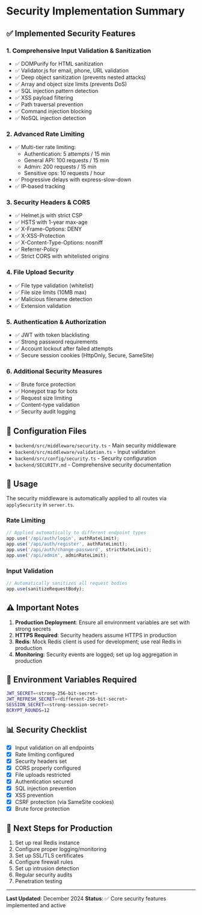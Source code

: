 # Security Implementation Summary

## ✅ Implemented Security Features

### 1. **Comprehensive Input Validation & Sanitization**
- ✅ DOMPurify for HTML sanitization
- ✅ Validator.js for email, phone, URL validation
- ✅ Deep object sanitization (prevents nested attacks)
- ✅ Array and object size limits (prevents DoS)
- ✅ SQL injection pattern detection
- ✅ XSS payload filtering
- ✅ Path traversal prevention
- ✅ Command injection blocking
- ✅ NoSQL injection detection

### 2. **Advanced Rate Limiting**
- ✅ Multi-tier rate limiting:
  - Authentication: 5 attempts / 15 min
  - General API: 100 requests / 15 min
  - Admin: 200 requests / 15 min
  - Sensitive ops: 10 requests / hour
- ✅ Progressive delays with express-slow-down
- ✅ IP-based tracking

### 3. **Security Headers & CORS**
- ✅ Helmet.js with strict CSP
- ✅ HSTS with 1-year max-age
- ✅ X-Frame-Options: DENY
- ✅ X-XSS-Protection
- ✅ X-Content-Type-Options: nosniff
- ✅ Referrer-Policy
- ✅ Strict CORS with whitelisted origins

### 4. **File Upload Security**
- ✅ File type validation (whitelist)
- ✅ File size limits (10MB max)
- ✅ Malicious filename detection
- ✅ Extension validation

### 5. **Authentication & Authorization**
- ✅ JWT with token blacklisting
- ✅ Strong password requirements
- ✅ Account lockout after failed attempts
- ✅ Secure session cookies (HttpOnly, Secure, SameSite)

### 6. **Additional Security Measures**
- ✅ Brute force protection
- ✅ Honeypot trap for bots
- ✅ Request size limiting
- ✅ Content-type validation
- ✅ Security audit logging

## 📝 Configuration Files

- `backend/src/middleware/security.ts` - Main security middleware
- `backend/src/middleware/validation.ts` - Input validation
- `backend/src/config/security.ts` - Security configuration
- `backend/SECURITY.md` - Comprehensive security documentation

## 🚀 Usage

The security middleware is automatically applied to all routes via `applySecurity` in `server.ts`.

### Rate Limiting

```typescript
// Applied automatically to different endpoint types
app.use('/api/auth/login', authRateLimit);
app.use('/api/auth/register', authRateLimit);
app.use('/api/auth/change-password', strictRateLimit);
app.use('/api/admin', adminRateLimit);
```

### Input Validation

```typescript
// Automatically sanitizes all request bodies
app.use(sanitizeRequestBody);
```

## ⚠️ Important Notes

1. **Production Deployment**: Ensure all environment variables are set with strong secrets
2. **HTTPS Required**: Security headers assume HTTPS in production
3. **Redis**: Mock Redis client is used for development; use real Redis in production
4. **Monitoring**: Security events are logged; set up log aggregation in production

## 🔧 Environment Variables Required

```bash
JWT_SECRET=<strong-256-bit-secret>
JWT_REFRESH_SECRET=<different-256-bit-secret>
SESSION_SECRET=<strong-session-secret>
BCRYPT_ROUNDS=12
```

## 📊 Security Checklist

- [x] Input validation on all endpoints
- [x] Rate limiting configured
- [x] Security headers set
- [x] CORS properly configured
- [x] File uploads restricted
- [x] Authentication secured
- [x] SQL injection prevention
- [x] XSS prevention
- [x] CSRF protection (via SameSite cookies)
- [x] Brute force protection

## 🎯 Next Steps for Production

1. Set up real Redis instance
2. Configure proper logging/monitoring
3. Set up SSL/TLS certificates
4. Configure firewall rules
5. Set up intrusion detection
6. Regular security audits
7. Penetration testing

---

**Last Updated**: December 2024
**Status**: ✅ Core security features implemented and active
